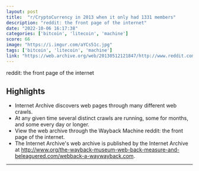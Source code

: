 ```yaml
---
layout: post
title:  "r/CryptoCurrency in 2013 when it only had 1331 members"
description: "reddit: the front page of the internet"
date: "2022-10-06 16:17:38"
categories: ['bitcoin', 'litecoin', 'machine']
score: 66
image: "https://i.imgur.com/aYCs51c.jpg"
tags: ['bitcoin', 'litecoin', 'machine']
link: "https://web.archive.org/web/20130512121847/http://www.reddit.com/r/cryptocurrency"
---
```


reddit: the front page of the internet

## Highlights

- Internet Archive discovers web pages through many different web crawls.
- At any given time several distinct crawls are running, some for months, and some every day or longer.
- View the web archive through the Wayback Machine reddit: the front page of the internet.
- The Internet Archive's web archive is published by the Internet Archive at http://www.org/the-wayback-museum-web-back-measure-and-beleaguered.com/webback-a-waywayback.com.

---
